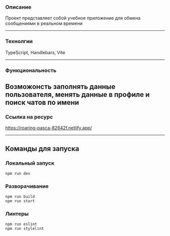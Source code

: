 ### Описание

Проект представляет собой учебное приложение для обмена сообщениями в реальном времени

---

### Технолгии

TypeScript, Handlebars, Vite

---

### Функциональность
Возможонсть заполнять данные пользователя, менять данные в профиле и поиск чатов по имени
---

### Ссылка на ресурс

https://roaring-pasca-82642f.netlify.app/

---

## Команды для запуска

### Локальный запуск
```
npm run dev
```

### Разворачивание
```
npm run build
npm run start
```
### Линтеры
```
npm run eslint
npm run stylelint
```
